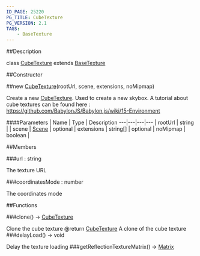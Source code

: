 ```yaml
---
ID_PAGE: 25220
PG_TITLE: CubeTexture
PG_VERSION: 2.1
TAGS:
    - BaseTexture
---
```

##Description

class [CubeTexture](/classes/2.2-alpha/CubeTexture) extends [BaseTexture](/classes/2.2-alpha/BaseTexture)



##Constructor

##new [CubeTexture](/classes/2.2-alpha/CubeTexture)(rootUrl, scene, extensions, noMipmap)

Create a new [CubeTexture](/classes/2.2-alpha/CubeTexture). Used to create a new skybox.
A tutorial about cube textures  can be found here : https://github.com/BabylonJS/Babylon.js/wiki/15-Environment

####Parameters
 | Name | Type | Description
---|---|---|---
 | rootUrl | string | 
 | scene | [Scene](/classes/2.2-alpha/Scene) | 
optional | extensions | string[] | 
optional | noMipmap | boolean | 

##Members

###url : string

The texture URL

###coordinatesMode : number

The coordinates mode

##Functions

###clone() &rarr; [CubeTexture](/classes/2.2-alpha/CubeTexture)

Clone the cube texture
@return [CubeTexture](/classes/2.2-alpha/CubeTexture) A clone of the cube texture
###delayLoad() &rarr; void

Delay the texture loading
###getReflectionTextureMatrix() &rarr; [Matrix](/classes/2.2-alpha/Matrix)


